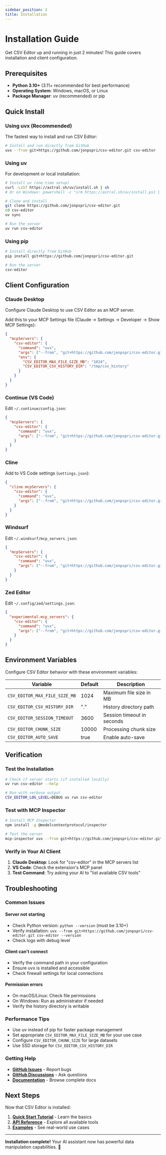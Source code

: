 ```yaml
---
sidebar_position: 2
title: Installation
---
```


# Installation Guide

Get CSV Editor up and running in just 2 minutes! This guide covers installation and client configuration.

## Prerequisites

- **Python 3.10+** (3.11+ recommended for best performance)
- **Operating System**: Windows, macOS, or Linux
- **Package Manager**: uv (recommended) or pip

## Quick Install

### Using uvx (Recommended)

The fastest way to install and run CSV Editor:

```bash
# Install and run directly from GitHub
uvx --from git+https://github.com/jonpspri/csv-editor.git csv-editor
```

### Using uv

For development or local installation:

```bash
# Install uv (one-time setup)
curl -LsSf https://astral.sh/uv/install.sh | sh
# Or on Windows: powershell -c "irm https://astral.sh/uv/install.ps1 | iex"

# Clone and install
git clone https://github.com/jonpspri/csv-editor.git
cd csv-editor
uv sync

# Run the server
uv run csv-editor
```

### Using pip

```bash
# Install directly from GitHub
pip install git+https://github.com/jonpspri/csv-editor.git

# Run the server
csv-editor
```

## Client Configuration

### Claude Desktop

Configure Claude Desktop to use CSV Editor as an MCP server.

Add this to your MCP Settings file (Claude → Settings → Developer → Show MCP Settings):

```json
{
  "mcpServers": {
    "csv-editor": {
      "command": "uvx",
      "args": ["--from", "git+https://github.com/jonpspri/csv-editor.git", "csv-editor"],
      "env": {
        "CSV_EDITOR_MAX_FILE_SIZE_MB": "1024",
        "CSV_EDITOR_CSV_HISTORY_DIR": "/tmp/csv_history"
      }
    }
  }
}
```

### Continue (VS Code)

Edit `~/.continue/config.json`:

```json
{
  "mcpServers": {
    "csv-editor": {
      "command": "uvx",
      "args": ["--from", "git+https://github.com/jonpspri/csv-editor.git", "csv-editor"]
    }
  }
}
```

### Cline

Add to VS Code settings (`settings.json`):

```json
{
  "cline.mcpServers": {
    "csv-editor": {
      "command": "uvx", 
      "args": ["--from", "git+https://github.com/jonpspri/csv-editor.git", "csv-editor"]
    }
  }
}
```

### Windsurf

Edit `~/.windsurf/mcp_servers.json`:

```json
{
  "mcpServers": {
    "csv-editor": {
      "command": "uvx",
      "args": ["--from", "git+https://github.com/jonpspri/csv-editor.git", "csv-editor"]
    }
  }
}
```

### Zed Editor

Edit `~/.config/zed/settings.json`:

```json
{
  "experimental.mcp_servers": {
    "csv-editor": {
      "command": "uvx",
      "args": ["--from", "git+https://github.com/jonpspri/csv-editor.git", "csv-editor"]
    }
  }
}
```

## Environment Variables

Configure CSV Editor behavior with these environment variables:

| Variable | Default | Description |
|----------|---------|-------------|
| `CSV_EDITOR_MAX_FILE_SIZE_MB` | 1024 | Maximum file size in MB |
| `CSV_EDITOR_CSV_HISTORY_DIR` | "." | History directory path |
| `CSV_EDITOR_SESSION_TIMEOUT` | 3600 | Session timeout in seconds |
| `CSV_EDITOR_CHUNK_SIZE` | 10000 | Processing chunk size |
| `CSV_EDITOR_AUTO_SAVE` | true | Enable auto-save |

## Verification

### Test the Installation

```bash
# Check if server starts (if installed locally)
uv run csv-editor --help

# Run with verbose output
CSV_EDITOR_LOG_LEVEL=DEBUG uv run csv-editor
```

### Test with MCP Inspector

```bash
# Install MCP Inspector
npm install -g @modelcontextprotocol/inspector

# Test the server
mcp-inspector uvx --from git+https://github.com/jonpspri/csv-editor.git csv-editor
```

### Verify in Your AI Client

1. **Claude Desktop**: Look for "csv-editor" in the MCP servers list
2. **VS Code**: Check the extension's MCP panel  
3. **Test Command**: Try asking your AI to "list available CSV tools"

## Troubleshooting

### Common Issues

#### Server not starting
- Check Python version: `python --version` (must be 3.10+)
- Verify installation: `uvx --from git+https://github.com/jonpspri/csv-editor.git csv-editor --version`
- Check logs with debug level

#### Client can't connect
- Verify the command path in your configuration
- Ensure uvx is installed and accessible
- Check firewall settings for local connections

#### Permission errors
- On macOS/Linux: Check file permissions
- On Windows: Run as administrator if needed
- Verify the history directory is writable

### Performance Tips

- Use uv instead of pip for faster package management
- Set appropriate `CSV_EDITOR_MAX_FILE_SIZE_MB` for your use case
- Configure `CSV_EDITOR_CHUNK_SIZE` for large datasets
- Use SSD storage for `CSV_EDITOR_CSV_HISTORY_DIR`

### Getting Help

- **[GitHub Issues](https://github.com/jonpspri/csv-editor/issues)** - Report bugs
- **[GitHub Discussions](https://github.com/jonpspri/csv-editor/discussions)** - Ask questions
- **[Documentation](/)** - Browse complete docs

## Next Steps

Now that CSV Editor is installed:

1. **[Quick Start Tutorial](./tutorials/quickstart)** - Learn the basics
2. **[API Reference](./api/overview)** - Explore all available tools
3. **[Examples](https://github.com/jonpspri/csv-editor/tree/main/examples)** - See real-world use cases

---

**Installation complete!** Your AI assistant now has powerful data manipulation capabilities. 🎉